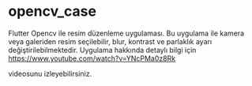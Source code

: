 # opencv_case

Flutter Opencv ile resim düzenleme uygulaması. Bu uygulama ile kamera veya galeriden resim seçilebilir, blur, kontrast ve parlaklık ayarı değiştirilebilmektedir. Uygulama hakkında detaylı bilgi için 
https://www.youtube.com/watch?v=YNcPMa0z8Rk

videosunu izleyebilirsiniz.
